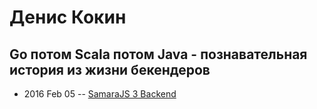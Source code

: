# Денис Кокин

## Go потом Scala потом Java - познавательная история из жизни бекендеров
- 2016 Feb 05 -- [SamaraJS 3 Backend](https://www.youtube.com/watch?v=ZOWWVLEbSkM)    
